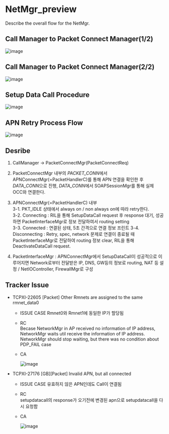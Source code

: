 # NetMgr_preview
Describe the overall flow for the NetMgr.

## Call Manager to Packet Connect Manager(1/2)
  
 ![image](https://user-images.githubusercontent.com/60462925/201004330-e47a6b48-40f4-48f7-adc8-290703e4a04e.png)

## Call Manager to Packet Connect Manager(2/2)

 ![image](https://user-images.githubusercontent.com/60462925/201004614-a9e89e82-a77e-4a12-843d-1a157350beca.png)

## Setup Data Call Procedure

  ![image](https://user-images.githubusercontent.com/60462925/201004676-891cb8aa-6254-438d-883b-348b3eeb7060.png)

## APN Retry Process Flow

  ![image](https://user-images.githubusercontent.com/60462925/201004736-445a3d58-2956-4220-a63e-72763da68f3a.png)

## Desribe
 1. CallManager -> PacketConnectMgr(PacketConnectReq)
 2. PacketConnectMgr 내부의 *PACKET_CONN*에서 APNConnectMgr(=PacketHandlerC)를 통해 APN 연결을 확인한 후 *DATA_CONN*으로 진행, *DATA_CONN*에서 SOAPSessionMgr를 통해 실제 OCC와 연결한다.

 3. APNConnectMgr(=PacketHandlerC) 내부   
      3-1. PKT_IDLE 상태에서 always on / non always on에 따라 retry한다.   
      3-2. Connecting : RIL을 통해 SetupDataCall request 후 response 대기, 성공하면 PacketInterfaceMgr로 정보 전달하여서 routing setting  
      3-3. Connected : 연결된 상태, 5초 간격으로 연결 정보 프린트
      3-4. Disconnecting : Retry, spec, network 문제로 연결이 종료될 때 PacketInterfaceMgr로 전달하여 routing 정보 clear, RIL을 통해 DeactivateDataCall request.

 4. PacketInterfaceMgr : APNConnectMgr에서 SetupDataCall이 성공적으로 이루어지면 Network로부터 전달받은 IP, DNS, GW등의 정보로 routing, NAT 등 설정 / NetIOController, FirewallMgr로 구성


## Tracker Issue

  + TCPXI-22605 [Packet] Other Rmnets are assigned to the same rmnet_data0
    + ISSUE CASE
      Rmnet0와 Rmnet1에 동일한 IP가 할당됨

    + RC  
      Becase NetworkMgr in AP received no information of IP address, NetworkMgr waits
      util receive the information of IP address. NetworkMgr should stop waiting,
      but there was no condition about PDP_FAIL case
      
    + CA  

      ![image](https://user-images.githubusercontent.com/60462925/201004920-aa0c306f-5ec6-4e02-84ec-485ccac5a4ee.png)


  + TCPXI-27176 [GB][Packet] Invalid APN, but all connected
    + ISSUE CASE
      유효하지 않은 APN인데도 Call이 연결됨

    + RC  
      setupdatacall의 response가 오기전에 변경된 apn으로 setupdatacall을 다시 요청함

    + CA  

       ![image](https://user-images.githubusercontent.com/60462925/201005019-eec29869-978e-40c7-b895-57fc2daceb7e.png)
